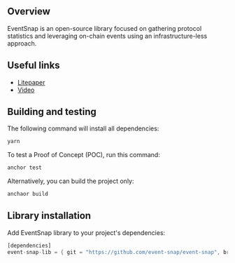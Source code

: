 ## Overview

EventSnap is an open-source library focused on gathering protocol statistics and leveraging on-chain events using an infrastructure-less approach.

## Useful links

- [Litepaper](https://drive.google.com/drive/folders/1AGXuOGJi97l7LEYBqMJGbjp4qOzqL9sW)
- [Video](https://youtu.be/cyFDH2LJqe4)

## Building and testing

The following command will install all dependencies:
```bash
yarn
```
To test a Proof of Concept (POC), run this command:
```bash
anchor test
```
Alternatively, you can build the project only:
```bash
anchaor build
```
## Library installation
Add EventSnap library to your project's dependencies:
```rust
[dependencies]
event-snap-lib = { git = "https://github.com/event-snap/event-snap", branch = "master" }
```
